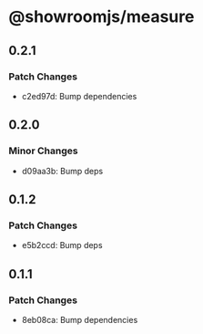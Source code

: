 # @showroomjs/measure

## 0.2.1

### Patch Changes

- c2ed97d: Bump dependencies

## 0.2.0

### Minor Changes

- d09aa3b: Bump deps

## 0.1.2

### Patch Changes

- e5b2ccd: Bump deps

## 0.1.1

### Patch Changes

- 8eb08ca: Bump dependencies
